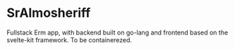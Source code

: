 # SrAlmosheriff
Fullstack Erm app, with backend built on go-lang and frontend based on the svelte-kit framework. To be containerezed.

